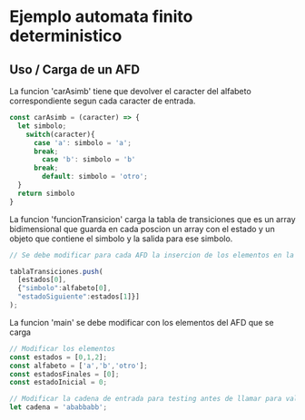 
# Ejemplo automata finito deterministico

## Uso / Carga de un AFD

La funcion 'carAsimb' tiene que devolver el caracter del alfabeto correspondiente segun cada caracter de entrada.
```javascript
const carAsimb = (caracter) => {
  let simbolo;
	switch(caracter){
      case 'a': simbolo = 'a';
      break;
    	case 'b': simbolo = 'b'
      break;
    	default: simbolo = 'otro';
  }
  return simbolo
}
```

La funcion 'funcionTransicion' carga la tabla de transiciones que es un array bidimensional que guarda en cada poscion un array con el estado y un objeto que contiene el simbolo y la salida para ese simbolo.
  ```javascript
// Se debe modificar para cada AFD la insercion de los elementos en la tabla:

tablaTransiciones.push(
    [estados[0],
    {"simbolo":alfabeto[0],
    "estadoSiguiente":estados[1]}]
  );
```

La funcion 'main' se debe modificar con los elementos del AFD que se carga
  ```javascript
  // Modificar los elementos
  const estados = [0,1,2];
  const alfabeto = ['a','b','otro'];
  const estadosFinales = [0];
  const estadoInicial = 0;

  // Modificar la cadena de entrada para testing antes de llamar para validarla.
  let cadena = 'ababbabb';
```
